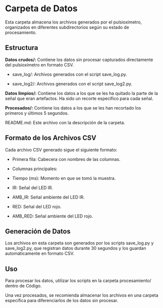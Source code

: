 # Carpeta de Datos

Esta carpeta almacena los archivos generados por el pulsioxímetro, organizados en diferentes subdirectorios según su estado de procesamiento.

## Estructura

**Datos crudos/:** Contiene los datos sin procesar capturados directamente del pulsioxímetro en formato CSV.

- save_log/: Archivos generados con el script save_log.py.

- save_log2/: Archivos generados con el script save_log2.py.

**Datos limpios/:** Contiene los datos a los que se les ha quitado la parte de la señal que eran artefactos. Ha sido un recorte específico para cada señal.

**Procesados/:** Contiene los datos a los que se les han recortado los primeros y últimos 5 segundos.

README.md: Este archivo con la descripción de la carpeta.

## Formato de los Archivos CSV

Cada archivo CSV generado sigue el siguiente formato:

- Primera fila: Cabecera con nombres de las columnas.

- Columnas principales:

- Tiempo (ms): Momento en que se tomó la muestra.

- IR: Señal del LED IR.

- AMB_IR: Señal ambiente del LED IR.

- RED: Señal del LED rojo.

- AMB_RED: Señal ambiente del LED rojo.



## Generación de Datos

Los archivos en esta carpeta son generados por los scripts save_log.py y save_log2.py, que registran datos durante 30 segundos y los guardan automáticamente en formato CSV.


## Uso

Para procesar los datos, utilizar los scripts en la carpeta procesamiento/ dentro de Código.

Una vez procesados, se recomienda almacenar los archivos en una carpeta específica para diferenciarlos de los datos sin procesar.

